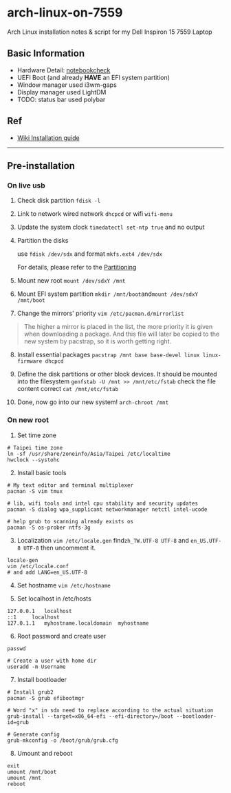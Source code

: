 # arch-linux-on-7559
Arch Linux installation notes &amp; script for my Dell Inspiron 15 7559 Laptop

## Basic Information
- Hardware Detail: [notebookcheck](https://www.notebookcheck.net/Dell-Inspiron-15-7559-Notebook-Review.154635.0.html)
- UEFI Boot (and already **HAVE** an EFI system partition)
- Window manager used i3wm-gaps
- Display manager used LightDM
- TODO: status bar used polybar

## Ref
- [Wiki Installation guide](https://wiki.archlinux.org/index.php/Installation_guide#Update_the_system_clock)

---
## 	Pre-installation

### On live usb

1. Check disk partition
``fdisk -l``

2. Link to network
wired network
``dhcpcd``
or wifi
``wifi-menu``

3. Update the system clock
``timedatectl set-ntp true``
and no output

4. Partition the disks

    use ``fdisk /dev/sdx``
    and format ``mkfs.ext4 /dev/sdx``

    For details, please refer to the [Partitioning](https://wiki.archlinux.org/index.php/Partitioning)
    
5. Mount new root
``mount /dev/sdxY /mnt``

6. Mount EFI system partition
``mkdir /mnt/boot``and``mount /dev/sdxY /mnt/boot``

7. Change the mirrors' priority
``vim /etc/pacman.d/mirrorlist``
> The higher a mirror is placed in the list, the more priority it is given when downloading a package.
> And this file will later be copied to the new system by pacstrap, so it is worth getting right.

8. Install essential packages
``pacstrap /mnt base base-devel linux linux-firmware dhcpcd``

9. Define the disk partitions or other block devices. It should be mounted into the filesystem
``genfstab -U /mnt >> /mnt/etc/fstab``
check the file content correct
``cat /mnt/etc/fstab``

10. Done, now go into our new system!
``arch-chroot /mnt``

### On new root

1. Set time zone
````
# Taipei time zone
ln -sf /usr/share/zoneinfo/Asia/Taipei /etc/localtime
hwclock --systohc
````

2. Install basic tools
````
# My text editor and terminal multiplexer
pacman -S vim tmux

# lib, wifi tools and intel cpu stability and security updates
pacman -S dialog wpa_supplicant networkmanager netctl intel-ucode

# help grub to scanning already exists os
pacman -S os-prober ntfs-3g
````

3. Localization
``
vim /etc/locale.gen
``
find``zh_TW.UTF-8 UTF-8`` and ``en_US.UTF-8 UTF-8`` then uncomment it.

````
locale-gen
vim /etc/locale.conf
# and add LANG=en_US.UTF-8
````

4. Set hostname
``
vim /etc/hostname
``

5. Set localhost in /etc/hosts

````
127.0.0.1	localhost
::1		localhost
127.0.1.1	myhostname.localdomain	myhostname
````

6. Root password and create user
````
passwd

# Create a user with home dir
useradd -m Username
````

7. Install bootloader
````
# Install grub2
pacman -S grub efibootmgr

# Word "x" in sdx need to replace according to the actual situation 
grub-install --target=x86_64-efi --efi-directory=/boot --bootloader-id=grub

# Generate config
grub-mkconfig -o /boot/grub/grub.cfg
````

8. Umount and reboot
````
exit
umount /mnt/boot
umount /mnt
reboot
````
